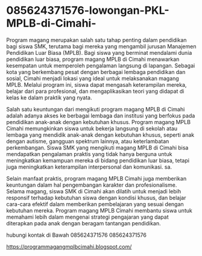 # 085624371576-lowongan-PKL-MPLB-di-Cimahi-
Program magang merupakan salah satu tahap penting dalam pendidikan bagi siswa SMK, terutama bagi mereka yang mengambil jurusan Manajemen Pendidikan Luar Biasa (MPLB). Bagi siswa yang berminat mendalami dunia pendidikan luar biasa, program magang MPLB di Cimahi menawarkan kesempatan untuk memperoleh pengalaman langsung di lapangan. Sebagai kota yang berkembang pesat dengan berbagai lembaga pendidikan dan sosial, Cimahi menjadi lokasi yang ideal untuk melaksanakan magang MPLB. Melalui program ini, siswa dapat mengasah keterampilan mereka, belajar dari para profesional, dan mengaplikasikan teori yang didapat di kelas ke dalam praktik yang nyata. 

Salah satu keuntungan dari mengikuti program magang MPLB di Cimahi adalah adanya akses ke berbagai lembaga dan institusi yang berfokus pada pendidikan anak-anak dengan kebutuhan khusus. Program magang MPLB Cimahi memungkinkan siswa untuk bekerja langsung di sekolah atau lembaga yang mendidik anak-anak dengan kebutuhan khusus, seperti anak dengan autisme, gangguan spektrum lainnya, atau keterlambatan perkembangan. Siswa SMK yang mengikuti magang MPLB di Cimahi bisa mendapatkan pengalaman praktis yang tidak hanya berguna untuk meningkatkan kemampuan mereka di bidang pendidikan luar biasa, tetapi juga meningkatkan keterampilan interpersonal dan komunikasi. sa.

Selain manfaat praktis, program magang MPLB Cimahi juga memberikan keuntungan dalam hal pengembangan karakter dan profesionalisme. Selama magang, siswa SMK di Cimahi akan dilatih untuk menjadi lebih responsif terhadap kebutuhan siswa dengan kondisi khusus, dan belajar cara-cara efektif dalam memberikan pembelajaran yang sesuai dengan kebutuhan mereka. Program magang MPLB Cimahi membantu siswa untuk memahami lebih dalam mengenai strategi pengajaran yang dapat diterapkan pada anak dengan beragam tantangan pendidikan. 

hubungi kontak di Bawah
085624371576
085624371576

https://programmagangmplbcimahi.blogspot.com/



